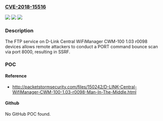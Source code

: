 ### [CVE-2018-15516](https://cve.mitre.org/cgi-bin/cvename.cgi?name=CVE-2018-15516)
![](https://img.shields.io/static/v1?label=Product&message=n%2Fa&color=blue)
![](https://img.shields.io/static/v1?label=Version&message=n%2Fa&color=blue)
![](https://img.shields.io/static/v1?label=Vulnerability&message=n%2Fa&color=brighgreen)

### Description

The FTP service on D-Link Central WiFiManager CWM-100 1.03 r0098 devices allows remote attackers to conduct a PORT command bounce scan via port 8000, resulting in SSRF.

### POC

#### Reference
- http://packetstormsecurity.com/files/150242/D-LINK-Central-WifiManager-CWM-100-1.03-r0098-Man-In-The-Middle.html

#### Github
No GitHub POC found.


